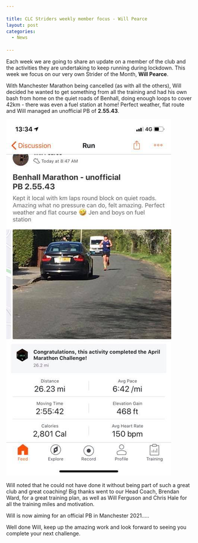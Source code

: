```yaml
---

title: CLC Striders weekly member focus - Will Pearce
layout: post
categories:
  - News
  
---
```


Each week we are going to share an update on a member of the club and the activities they are undertaking to keep running during lockdown. This week we focus on our very own Strider of the Month, **Will Pearce**.

With Manchester Marathon being cancelled (as with all the others), Will decided he wanted to get something from all the training and had his own bash from home on the quiet roads of Benhall, doing enough loops to cover 42km - there was even a fuel station at home! Perfect weather, flat route and Will managed an unofficial PB of **2.55.43**.

![Will Pearce lockdown marathon](/images/2020/05/Will_Pearce_lockdown_marathon_2020-05-19.jpg "Will Pearce lockdown marathon")

Will noted that he could not have done it without being part of such a great club and great coaching! Big thanks went to our Head Coach, Brendan Ward, for a great training plan, as well as Will Ferguson and Chris Hale for all the training miles and motivation.

Will is now aiming for an official PB in Manchester 2021.....

Well done Will, keep up the amazing work and look forward to seeing you complete your next challenge.
